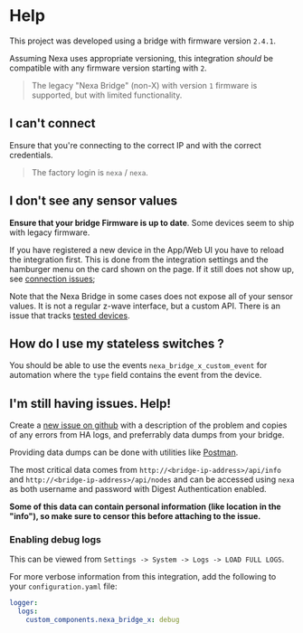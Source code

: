 # Help

This project was developed using a bridge with firmware version `2.4.1`.

Assuming Nexa uses appropriate versioning, this integration *should* be compatible with any
firmware version starting with `2`.

> The legacy "Nexa Bridge" (non-X) with version `1` firmware is supported, but with limited functionality.

## I can't connect

Ensure that you're connecting to the correct IP and with the correct credentials.

> The factory login is `nexa` / `nexa`.

## I don't see any sensor values

**Ensure that your bridge Firmware is up to date**. Some devices seem to ship with legacy
firmware.

If you have registered a new device in the App/Web UI you have to reload the integration first.
This is done from the integration settings and the hamburger menu on the card shown on the page.
If it still does not show up, see [connection issues](#connection-issues);

Note that the Nexa Bridge in some cases does not expose all of your sensor values. It is not
a regular z-wave interface, but a custom API. There is an issue that tracks
[tested devices](https://github.com/andersevenrud/ha-nexa-bridge-x/issues/6).

## How do I use my stateless switches ?

You should be able to use the events `nexa_bridge_x_custom_event` for automation
where the `type` field contains the event from the device.

## I'm still having issues. Help!

Create a [new issue on github](https://github.com/andersevenrud/ha-nexa-bridge-x/issues/new)
with a description of the problem and copies of any errors from HA logs, and preferrably data
dumps from your bridge.

Providing data dumps can be done with utilities like [Postman](https://www.postman.com/downloads/).

The most critical data comes from `http://<bridge-ip-address>/api/info` and
`http://<bridge-ip-address>/api/nodes` and can be accessed using `nexa` as both username
and password with Digest Authentication enabled.

**Some of this data can contain personal information (like location in the "info"), so make sure
to censor this before attaching to the issue.**

### Enabling debug logs

This can be viewed from `Settings -> System -> Logs -> LOAD FULL LOGS`.

For more verbose information from this integration, add the following
to your `configuration.yaml` file:

```yaml
logger:
  logs:
    custom_components.nexa_bridge_x: debug
```
